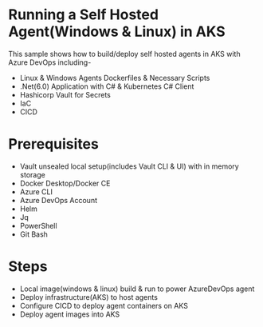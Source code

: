 
# Running a Self Hosted Agent(Windows & Linux) in AKS
This sample shows how to build/deploy self hosted agents in AKS with Azure DevOps including-
- Linux & Windows Agents Dockerfiles & Necessary Scripts
- .Net(6.0) Application with C# & Kubernetes C# Client
- Hashicorp Vault for Secrets
- IaC
- CICD

# Prerequisites
- Vault unsealed local setup(includes Vault CLI & UI) with in memory storage
- Docker Desktop/Docker CE
- Azure CLI
- Azure DevOps Account
- Helm
- Jq
- PowerShell
- Git Bash

# Steps
- Local image(windows & linux) build & run to power AzureDevOps agent
- Deploy infrastructure(AKS) to host agents
- Configure CICD to deploy agent containers on AKS 
- Deploy agent images into AKS
